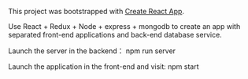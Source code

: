 This project was bootstrapped with [Create React App](https://github.com/facebook/create-react-app).

Use React + Redux + Node + express + mongodb to create an app with separated front-end applications and back-end database service.

Launch the server in the backend：
npm run server

Launch the application in the front-end and visit:
npm start
